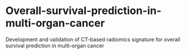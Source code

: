 # Overall-survival-prediction-in-multi-organ-cancer
Development and validation of CT-based radiomics signature for overall survival prediction in multi-organ cancer
